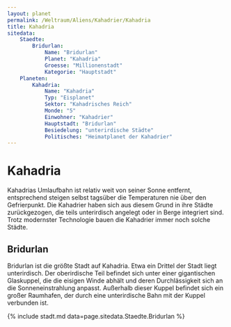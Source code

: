 ```yaml
---
layout: planet
permalink: /Weltraum/Aliens/Kahadrier/Kahadria
title: Kahadria
sitedata:
    Staedte:
        Bridurlan:
            Name: "Bridurlan"
            Planet: "Kahadria"
            Groesse: "Millionenstadt"
            Kategorie: "Hauptstadt"
    Planeten:
        Kahadria:
            Name: "Kahadria"
            Typ: "Eisplanet"
            Sektor: "Kahadrisches Reich"
            Monde: "5"
            Einwohner: "Kahadrier"
            Hauptstadt: "Bridurlan"
            Besiedelung: "unterirdische Städte"
            Politisches: "Heimatplanet der Kahadrier"
---
```


# Kahadria

Kahadrias Umlaufbahn ist relativ weit von seiner Sonne entfernt, entsprechend steigen selbst tagsüber die Temperaturen nie über den Gefrierpunkt. Die Kahadrier haben sich aus diesem Grund in ihre Städte zurückgezogen, die teils unterirdisch angelegt oder in Berge integriert sind. Trotz modernster Technologie bauen die Kahadrier immer noch solche Städte.

## Bridurlan

Bridurlan ist die größte Stadt auf Kahadria. Etwa ein Drittel der Stadt liegt unterirdisch. Der oberirdische Teil befindet sich unter einer gigantischen Glaskuppel, die die eisigen Winde abhält und deren Durchlässigkeit sich an die Sonneneinstrahlung anpasst. Außerhalb dieser Kuppel befindet sich ein großer Raumhafen, der durch eine unterirdische Bahn mit der Kuppel verbunden ist.

{% include stadt.md data=page.sitedata.Staedte.Bridurlan %}
